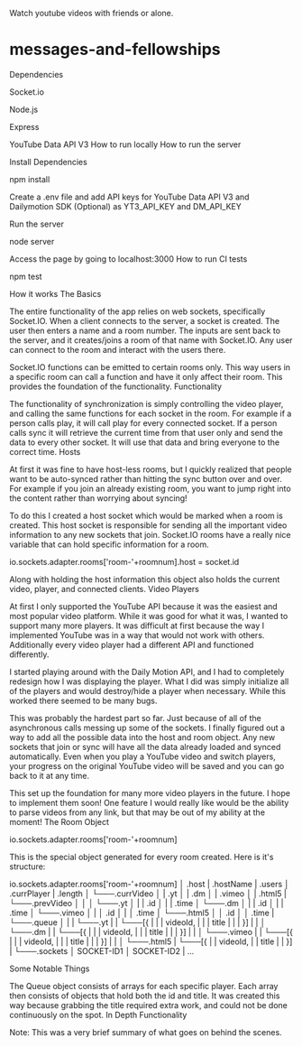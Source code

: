 Watch youtube videos with friends or alone.
# messages-and-fellowships

Dependencies

Socket.io

Node.js

Express

YouTube Data API V3
How to run locally
How to run the server

Install Dependencies

npm install

Create a .env file and add API keys for YouTube Data API V3 and Dailymotion SDK (Optional) as YT3_API_KEY and DM_API_KEY

Run the server

node server

Access the page by going to localhost:3000
How to run CI tests

npm test

How it works
The Basics

The entire functionality of the app relies on web sockets, specifically Socket.IO. When a client connects to the server, a socket is created. The user then enters a name and a room number. The inputs are sent back to the server, and it creates/joins a room of that name with Socket.IO. Any user can connect to the room and interact with the users there.

Socket.IO functions can be emitted to certain rooms only. This way users in a specific room can call a function and have it only affect their room. This provides the foundation of the functionality.
Functionality

The functionality of synchronization is simply controlling the video player, and calling the same functions for each socket in the room. For example if a person calls play, it will call play for every connected socket. If a person calls sync it will retrieve the current time from that user only and send the data to every other socket. It will use that data and bring everyone to the correct time.
Hosts

At first it was fine to have host-less rooms, but I quickly realized that people want to be auto-synced rather than hitting the sync button over and over. For example if you join an already existing room, you want to jump right into the content rather than worrying about syncing!

To do this I created a host socket which would be marked when a room is created. This host socket is responsible for sending all the important video information to any new sockets that join. Socket.IO rooms have a really nice variable that can hold specific information for a room.

io.sockets.adapter.rooms['room-'+roomnum].host = socket.id

Along with holding the host information this object also holds the current video, player, and connected clients.
Video Players

At first I only supported the YouTube API because it was the easiest and most popular video platform. While it was good for what it was, I wanted to support many more players. It was difficult at first because the way I implemented YouTube was in a way that would not work with others. Additionally every video player had a different API and functioned differently.

I started playing around with the Daily Motion API, and I had to completely redesign how I was displaying the player. What I did was simply initialize all of the players and would destroy/hide a player when necessary. While this worked there seemed to be many bugs.

This was probably the hardest part so far. Just because of all of the asynchronous calls messing up some of the sockets. I finally figured out a way to add all the possible data into the host and room object. Any new sockets that join or sync will have all the data already loaded and synced automatically. Even when you play a YouTube video and switch players, your progress on the original YouTube video will be saved and you can go back to it at any time.

This set up the foundation for many more video players in the future. I hope to implement them soon! One feature I would really like would be the ability to parse videos from any link, but that may be out of my ability at the moment!
The Room Object

io.sockets.adapter.rooms['room-'+roomnum]

This is the special object generated for every room created. Here is it's structure:

io.sockets.adapter.rooms['room-'+roomnum]
│   .host
|   .hostName
|   .users
│   .currPlayer
|   .length
│
└───.currVideo
│   |   .yt
│   |   .dm
│   |   .vimeo
│   |   .html5
|
└───.prevVideo
│   │
│   └───.yt
│   |   |   .id
│   |   |   .time
│   └───.dm
│   |   |   .id
│   |   |   .time
│   └───.vimeo
│   |   │   .id
│   |   │   .time
│   └───.html5
│       │   .id
│       │   .time
|
└───.queue
│   |
|   └───.yt
|   |   └───[{
|   |   |   videoId,
|   |   |   title
|   |   |   }]
|   |
│   └───.dm
|   |   └───[{
|   |   |   videoId,
|   |   |   title
|   |   |   }]
|   |
│   └───.vimeo
|   |   └───[{
|   |   |   videoId,
|   |   |   title
|   |   |   }]
|   |
│   └───.html5
|       └───[{
|       |   videoId,
|       |   title
|       |   }]
|
└───.sockets
    │   SOCKET-ID1
    │   SOCKET-ID2
    |   ...

Some Notable Things

The Queue object consists of arrays for each specific player. Each array then consists of objects that hold both the id and title. It was created this way because grabbing the title required extra work, and could not be done continuously on the spot.
In Depth Functionality

Note: This was a very brief summary of what goes on behind the scenes.
